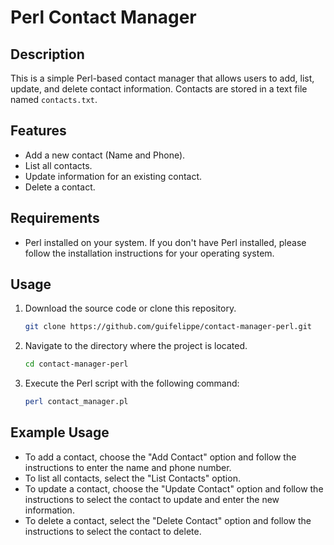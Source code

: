 # Perl Contact Manager

## Description
This is a simple Perl-based contact manager that allows users to add, list, update, and delete contact information. Contacts are stored in a text file named `contacts.txt`.

## Features
- Add a new contact (Name and Phone).
- List all contacts.
- Update information for an existing contact.
- Delete a contact.

## Requirements
- Perl installed on your system. If you don't have Perl installed, please follow the installation instructions for your operating system.

## Usage
1. Download the source code or clone this repository.

    ```bash
    git clone https://github.com/guifelippe/contact-manager-perl.git

2. Navigate to the directory where the project is located.

    ```bash
    cd contact-manager-perl

3. Execute the Perl script with the following command:

   ```bash
   perl contact_manager.pl

## Example Usage
- To add a contact, choose the "Add Contact" option and follow the instructions to enter the name and phone number.
- To list all contacts, select the "List Contacts" option.
- To update a contact, choose the "Update Contact" option and follow the instructions to select the contact to update and enter the new information.
- To delete a contact, select the "Delete Contact" option and follow the instructions to select the contact to delete.